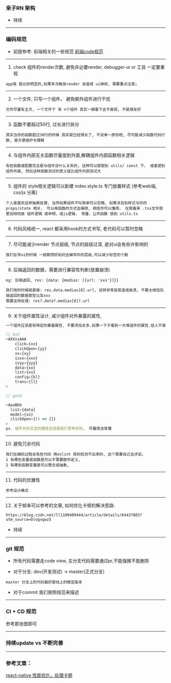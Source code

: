 ### 亲子RN 架构

- 待续

---

### 编码规范

- 前提参考: 前端相关的一些规范 [前端code规范](https://github.com/onionRunning/daily_record/blob/master/font/%E5%89%8D%E7%AB%AFcode%E8%A7%84%E8%8C%83.md)

---

1. check 组件的render次数, 避免非必要render, debugger-ui or 工具 一定要重视

```
app端 是比较明显的,如果多次触发render 会造成 ui掉帧, 需要重点注意⚠️
```

---

2. 一个文件, 只写一个组件， 避免额外组件进行干扰

```
文件尽量有主次, 一个文件下 有 n个组件 其实一眼看下去不直观, 不是很友好
```
---

3. 函数不要超过50行, 过长进行拆分

```
其实当你的函数超过30行的时候 其实就已经很长了, 不说单一原则吧, 尽可能减少函数代码行数, 是方便维护与理解
```

---

4. 与组件内部无关函数尽量提到外面,解耦组件内部函数相关逻辑

```
有些函数或配置完全是与组件没什么关系的, 这种可以提取到 utils/ const 下， 或者提到组件外面, 然后这种函数测试的意义就比组件内部测试大
```

---


5. 组件的 style相关逻辑可以新建 index.style.ts 专门放置样式 (参考web端, css/js 分离)

```
个人是喜欢这样抽离处理, 当然如果组件不叫简单可以忽略, 如果涉及到样式与你的props/state 相关， 可以用函数的方式去编排, 相信你可以懂得， 在我看来 .tsx文件我更加倾向放 组件逻辑 或申明，或js逻辑， 常量，公共函数 放到 utils.ts 
```

---

6. 代码风格统一, react 都采用hook的方式书写, 老代码可以暂时忽略


---

7. 尽可能减少render 节点层级, 节点的层级过深, 是对ui会有些许影响的

```
我们在写ui的时候 一般都想好如何去编写你的层级,可以减少标签的个数
```
---


8. 后端返回的数据，需要进行兼容性判断(放置崩溃)

```
eg: 后端返回, res: {data: {medias: [{url: 'xxx'}]}}

我们用的时候就直接: res.data.medias[0].url, 这样非常容易造成崩溃, 不要太相信后端返回的数据类型以及xxx
需要这样处理: res?.data?.medias[0]?.url

```

---

9. 关于组件属性设计, 减少组件对外暴露的属性,

```js
一个组件应该是有特定的暴露属性, 不要添加太多,如果一下子看到一大堆组件的属性,给人不直观的体现, 并且不要每次新增新的需求就 加一个属性

// bad
<AXXssAAA
    click={xx}
    clickOpen={yy}
    xx={xy}
    isxx={xxx}
    isyy={yyy}
    data={xo}
    list={xu}
    config={kl}
    trans={ll}
>

// good

<AaaBbb
  list={data}
  model={xx}
  clickOpen={() => {}}  
>
ps. 组件对外交互的属性应该是我们思考好的， 尽量简洁易懂

```

---

10. 避免冗余代码

```
我们在编码过程会有些代码 用eslint 规则检测不出来的, 这个需要自己去评定。
1 有哪些变量或函数是可以不需要额外定义,
2 有哪些函数变量是可以整合或抽象,
```

---

11. 代码的优雅性

```
参考设计模式
```

---


12. 关于帧率可以参考的文章, 如何优化卡顿的解决思路:

```
https://blog.csdn.net/ll1109489444/article/details/64437883?utm_source=blogxgwz5
```


- 待续

---

### git 规范

- 所有代码需要走code view, 主分支代码需要通过pr,不能强推不能删除

- 对于分支: dev(开发测试) -> master(正式分支)

```
master 分支上的代码最好是线上的稳定版本
```

- 对于commit 我们按照规范来描述

---

### CI + CD 规范

参考那张图即可

---

### 持续update vs 不断完善

---

### 参考文章：

[react-native 性能优化，处理卡顿](https://blog.csdn.net/ll1109489444/article/details/64437883?utm_source=blogxgwz5)